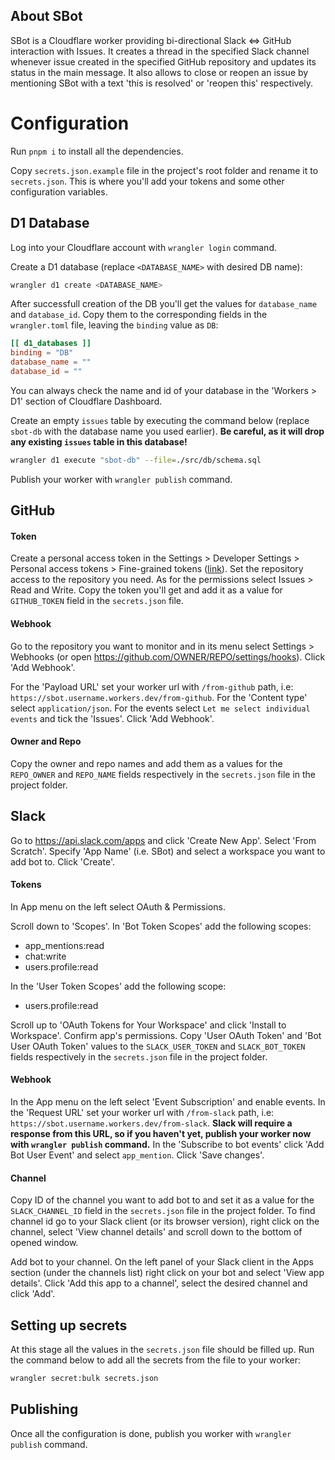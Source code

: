 ## About SBot

SBot is a Cloudflare worker providing bi-directional Slack <=> GitHub interaction with Issues. It creates a thread in the specified Slack channel whenever issue created in the specified GitHub repository and updates its status in the main message. It also allows to close or reopen an issue by mentioning SBot with a text 'this is resolved' or 'reopen this' respectively.

# Configuration

Run `pnpm i` to install all the dependencies.

Copy `secrets.json.example` file in the project's root folder and rename it to `secrets.json`. This is where you'll add your tokens and some other configuration variables.

## D1 Database

Log into your Cloudflare account with `wrangler login` command.

Create a D1 database (replace `<DATABASE_NAME>` with desired DB name):

```bash
wrangler d1 create <DATABASE_NAME>
```

After successfull creation of the DB you'll get the values for `database_name` and `database_id`. Copy them to the corresponding fields in the `wrangler.toml` file, leaving the `binding` value as `DB`:

```toml
[[ d1_databases ]]
binding = "DB"
database_name = ""
database_id = ""
```

You can always check the name and id of your database in the 'Workers > D1' section of Cloudflare Dashboard.

Create an empty `issues` table by executing the command below (replace `sbot-db` with the database name you used earlier). **Be careful, as it will drop any existing `issues` table in this database!**

```bash
wrangler d1 execute "sbot-db" --file=./src/db/schema.sql
```

Publish your worker with `wrangler publish` command.

## GitHub

#### Token

Create a personal access token in the Settings > Developer Settings > Personal access tokens > Fine-grained tokens ([link](https://github.com/settings/tokens?type=beta)). Set the repository access to the repository you need. As for the permissions select Issues > Read and Write. Copy the token you'll get and add it as a value for `GITHUB_TOKEN` field in the `secrets.json` file.

#### Webhook

Go to the repository you want to monitor and in its menu select Settings > Webhooks (or open https://github.com/OWNER/REPO/settings/hooks). Click 'Add Webhook'.

For the 'Payload URL' set your worker url with `/from-github` path, i.e: `https://sbot.username.workers.dev/from-github`.
For the 'Content type' select `application/json`.
For the events select `Let me select individual events` and tick the 'Issues'. Click 'Add Webhook'.

#### Owner and Repo

Copy the owner and repo names and add them as a values for the `REPO_OWNER` and `REPO_NAME` fields respectively in the `secrets.json` file in the project folder.

## Slack

Go to https://api.slack.com/apps and click 'Create New App'. Select 'From Scratch'. Specify 'App Name' (i.e. SBot) and select a workspace you want to add bot to. Click 'Create'.

#### Tokens

In App menu on the left select OAuth & Permissions.

Scroll down to 'Scopes'. In 'Bot Token Scopes' add the following scopes:

- app_mentions:read
- chat:write
- users.profile:read

In the 'User Token Scopes' add the following scope:

- users.profile:read

Scroll up to 'OAuth Tokens for Your Workspace' and click 'Install to Workspace'. Confirm app's permissions. Copy 'User OAuth Token' and 'Bot User OAuth Token' values to the `SLACK_USER_TOKEN` and `SLACK_BOT_TOKEN` fields respectively in the `secrets.json` file in the project folder.

#### Webhook

In the App menu on the left select 'Event Subscription' and enable events. In the 'Request URL' set your worker url with `/from-slack` path, i.e: `https://sbot.username.workers.dev/from-slack`. **Slack will require a response from this URL, so if you haven't yet, publish your worker now with `wrangler publish` command.**
In the 'Subscribe to bot events' click 'Add Bot User Event' and select `app_mention`. Click 'Save changes'.

#### Channel

Copy ID of the channel you want to add bot to and set it as a value for the `SLACK_CHANNEL_ID` field in the `secrets.json` file in the project folder. To find channel id go to your Slack client (or its browser version), right click on the channel, select 'View channel details' and scroll down to the bottom of opened window.

Add bot to your channel. On the left panel of your Slack client in the Apps section (under the channels list) right click on your bot and select 'View app details'. Click 'Add this app to a channel', select the desired channel and click 'Add'.

## Setting up secrets

At this stage all the values in the `secrets.json` file should be filled up. Run the command below to add all the secrets from the file to your worker:

```bash
wrangler secret:bulk secrets.json
```

## Publishing

Once all the configuration is done, publish you worker with `wrangler publish` command.
